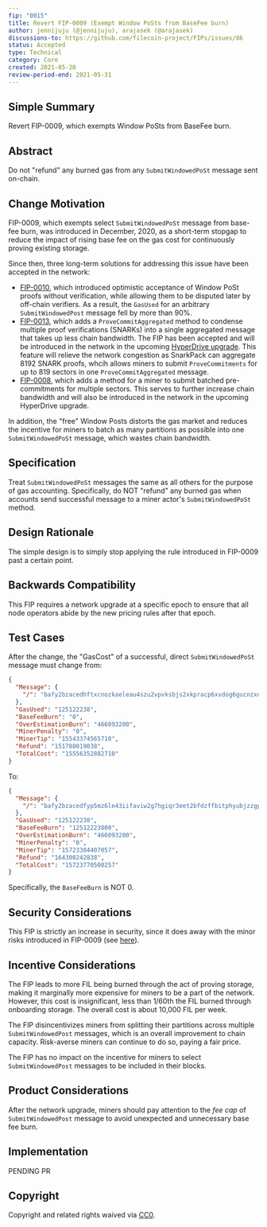 ```yaml
---
fip: "0015"
title: Revert FIP-0009 (Exempt Window PoSts from BaseFee burn)
author: jennijuju (@jennijuju), arajasek (@arajasek)
discussions-to: https://github.com/filecoin-project/FIPs/issues/86
status: Accepted
type: Technical
category: Core
created: 2021-05-20
review-period-end: 2021-05-31
---
```


## Simple Summary

Revert FIP-0009, which exempts Window PoSts from BaseFee burn.

## Abstract

Do not "refund" any burned gas from any `SubmitWindowedPoSt` message sent on-chain. 

## Change Motivation

FIP-0009, which exempts select `SubmitWindowedPoSt` message from base-fee burn, was introduced in December, 2020, as a short-term stopgap to reduce the impact of rising base fee on the gas cost for continuously proving existing storage.

Since then, three long-term solutions for addressing this issue have been accepted in the network:
- [FIP-0010](https://github.com/filecoin-project/FIPs/blob/master/FIPS/fip-0010.md), which introduced optimistic acceptance of Window PoSt proofs without verification, while allowing them to be disputed later by off-chain verifiers. As a result, the `GasUsed` for an arbitrary `SubmitWindowedPost` message fell by more than 90%.
- [FIP-0013](https://github.com/filecoin-project/FIPs/blob/master/FIPS/fip-0013.md), which adds a `ProveCommitAggregated` method to condense multiple proof verifications (SNARKs) into a single aggregated message that takes up less chain bandwidth. The FIP has been accepted and will be introduced in the network in the upcoming [HyperDrive upgrade](https://github.com/filecoin-project/community/discussions/74#discussioncomment-707228). This feature will relieve the network congestion as SnarkPack can aggregate 8192 SNARK proofs, whcih allows miners to submit `ProveCommitments` for up to 819 sectors in one `ProveCommitAggregated` message.
- [FIP-0008](https://github.com/filecoin-project/FIPs/blob/master/FIPS/fip-0008.md), which adds a method for a miner to submit batched pre-commitments for multiple sectors. This serves to further increase chain bandwidth and will also be introduced in the network in the upcoming HyperDrive upgrade.

In addition, the "free" Window Posts distorts the gas market and reduces the incentive for miners to batch as many partitions as possible into one `SubmitWindowedPoSt` message, which wastes chain bandwidth.

## Specification

Treat `SubmitWindowedPoSt` messages the same as all others for the purpose of gas accounting. Specifically, do NOT "refund" any burned gas when accounts send successful message to a miner actor's `SubmitWindowedPoSt` method.

## Design Rationale

The simple design is to simply stop applying the rule introduced in FIP-0009 past a certain point.

## Backwards Compatibility

This FIP requires a network upgrade at a specific epoch to ensure that all node operators abide by the new pricing rules after that epoch.

## Test Cases

After the change, the "GasCost" of a successful, direct `SubmitWindowedPoSt` message must change from:

```json
{
  "Message": {
    "/": "bafy2bzacedhftxcnozkaeleau4szu2vpvksbjs2xkpracp6xvdog6gucnzxdc"
  },
  "GasUsed": "125122238",
  "BaseFeeBurn": "0",
  "OverEstimationBurn": "466093200",
  "MinerPenalty": "0",
  "MinerTip": "15543374565710",
  "Refund": "151788019038",
  "TotalCost": "15556352882710"
}
```

To:

```json
{
  "Message": {
    "/": "bafy2bzacedfyp5mz6le43iifaviw2g7hgiqr3eet2bfdzffbitphyubjzzgpy"
  },
  "GasUsed": "125122238",
  "BaseFeeBurn": "12512223800",
  "OverEstimationBurn": "466093200",
  "MinerPenalty": "0",
  "MinerTip": "15723304407057",
  "Refund": "164300242838",
  "TotalCost": "15723770500257"
}
```

Specifically, the `BaseFeeBurn` is NOT 0.


## Security Considerations

This FIP is strictly an increase in security, since it does away with the minor risks introduced in FIP-0009 (see [here](https://github.com/filecoin-project/FIPs/blob/master/FIPS/fip-0009.md#security-considerations)).

## Incentive Considerations

The FIP leads to more FIL being burned through the act of proving storage, making it marginally more expensive for miners to be a part of the network. However, this cost is insignificant, less than 1/60th the FIL burned through onboarding storage. The overall cost is about 10,000 FIL per week.

The FIP disincentivizes miners from splitting their partitions across multiple `SubmitWindowedPost` messages, which is an overall improvement to chain capacity. Risk-averse miners can continue to do so, paying a fair price.

The FIP has no impact on the incentive for miners to select `SubmitWindowedPost` messages to be included in their blocks. 

## Product Considerations

After the network upgrade, miners should pay attention to the _fee cap_ of `SubmitWindowedPost` message to avoid unexpected and unnecessary base fee burn.

## Implementation

PENDING PR

## Copyright
Copyright and related rights waived via [CC0](https://creativecommons.org/publicdomain/zero/1.0/).
